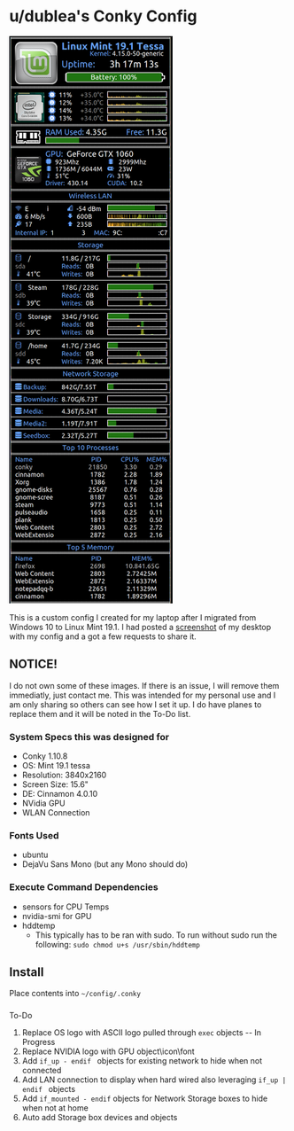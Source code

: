
# u/dublea's Conky Config

![Screenshot](https://github.com/dubl3a/dublea_conky/blob/master/Screenshot%20.png)

This is a custom config I created for my laptop after I migrated from Windows 10 to Linux Mint 19.1.  I had posted a [screenshot](https://old.reddit.com/r/linuxmint/comments/btuhru/just_finished_up_setting_up_my_desktop_may_add/) of my desktop with my config and a got a few requests to share it.

## NOTICE!

I do not own some of these images.  If there is an issue, I will remove them immediatly, just contact me.  This was intended for my personal use and I am only sharing so others can see how I set it up.  I do have planes to replace them and it will be noted in the To-Do list.

### System Specs this was designed for

* Conky 1.10.8
* OS: Mint 19.1 tessa
* Resolution: 3840x2160
* Screen Size: 15.6"
* DE: Cinnamon 4.0.10
* NVidia GPU
* WLAN Connection

### Fonts Used

* ubuntu
* DejaVu Sans Mono (but any Mono should do)

### Execute Command Dependencies

* sensors for CPU Temps
* nvidia-smi for GPU
* hddtemp
	* This typically has to be ran with sudo.  To run without sudo run the following:
	`sudo chmod u+s /usr/sbin/hddtemp`

## Install

Place contents into `~/config/.conky`

###

To-Do

1. Replace OS logo with ASCII logo pulled through `exec` objects -- In Progress
2. Replace NVIDIA logo with GPU object\icon\font
3. Add `if_up - endif ` objects for existing network to hide when not connected
4. Add LAN connection to display when hard wired also leveraging `if_up | endif ` objects
5. Add `if_mounted - endif` objects for Network Storage boxes to hide when not at home
6. Auto add Storage box devices and objects